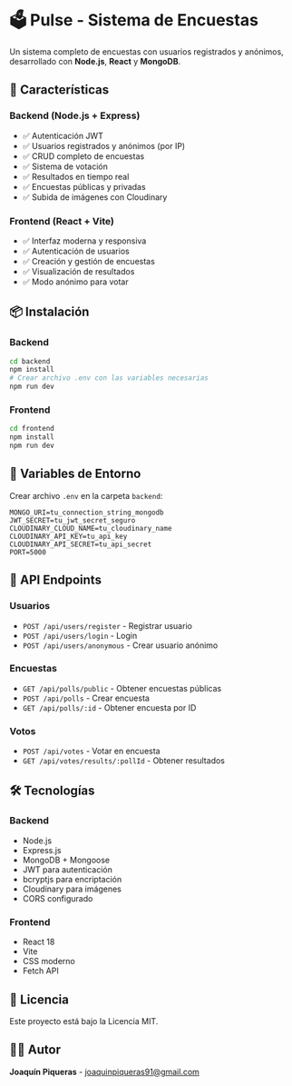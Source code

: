 # 🗳️ Pulse - Sistema de Encuestas

Un sistema completo de encuestas con usuarios registrados y anónimos, desarrollado con **Node.js**, **React** y **MongoDB**.

## 🚀 Características

### Backend (Node.js + Express)
- ✅ Autenticación JWT
- ✅ Usuarios registrados y anónimos (por IP)
- ✅ CRUD completo de encuestas
- ✅ Sistema de votación
- ✅ Resultados en tiempo real
- ✅ Encuestas públicas y privadas
- ✅ Subida de imágenes con Cloudinary

### Frontend (React + Vite)
- ✅ Interfaz moderna y responsiva
- ✅ Autenticación de usuarios
- ✅ Creación y gestión de encuestas
- ✅ Visualización de resultados
- ✅ Modo anónimo para votar

## 📦 Instalación

### Backend
```bash
cd backend
npm install
# Crear archivo .env con las variables necesarias
npm run dev
```

### Frontend
```bash
cd frontend
npm install
npm run dev
```

## 🔧 Variables de Entorno

Crear archivo `.env` en la carpeta `backend`:

```env
MONGO_URI=tu_connection_string_mongodb
JWT_SECRET=tu_jwt_secret_seguro
CLOUDINARY_CLOUD_NAME=tu_cloudinary_name
CLOUDINARY_API_KEY=tu_api_key
CLOUDINARY_API_SECRET=tu_api_secret
PORT=5000
```

## 📡 API Endpoints

### Usuarios
- `POST /api/users/register` - Registrar usuario
- `POST /api/users/login` - Login
- `POST /api/users/anonymous` - Crear usuario anónimo

### Encuestas
- `GET /api/polls/public` - Obtener encuestas públicas
- `POST /api/polls` - Crear encuesta
- `GET /api/polls/:id` - Obtener encuesta por ID

### Votos
- `POST /api/votes` - Votar en encuesta
- `GET /api/votes/results/:pollId` - Obtener resultados

## 🛠️ Tecnologías

### Backend
- Node.js
- Express.js
- MongoDB + Mongoose
- JWT para autenticación
- bcryptjs para encriptación
- Cloudinary para imágenes
- CORS configurado

### Frontend
- React 18
- Vite
- CSS moderno
- Fetch API

## 📄 Licencia

Este proyecto está bajo la Licencia MIT.

## 👨‍💻 Autor

**Joaquín Piqueras** - [joaquinpiqueras91@gmail.com](mailto:joaquinpiqueras91@gmail.com)
